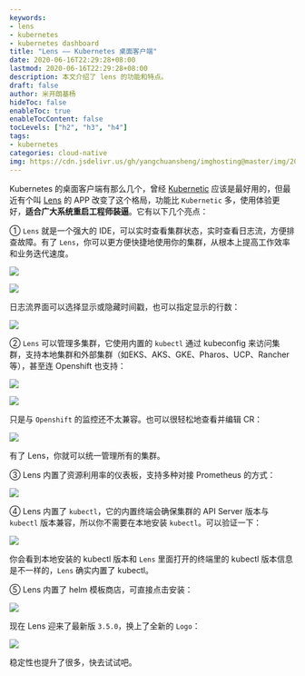 ```yaml
---
keywords:
- lens
- kubernetes
- kubernetes dashboard
title: "Lens —— Kubernetes 桌面客户端"
date: 2020-06-16T22:29:28+08:00
lastmod: 2020-06-16T22:29:28+08:00
description: 本文介绍了 lens 的功能和特点。
draft: false
author: 米开朗基杨 
hideToc: false
enableToc: true
enableTocContent: false
tocLevels: ["h2", "h3", "h4"]
tags:
- kubernetes
categories: cloud-native
img: https://cdn.jsdelivr.us/gh/yangchuansheng/imghosting@master/img/20200617151854.png
---
```


Kubernetes 的桌面客户端有那么几个，曾经 [Kubernetic](https://kubernetic.com/) 应该是最好用的，但最近有个叫 [Lens](https://github.com/lensapp/lens) 的 APP 改变了这个格局，功能比 `Kubernetic` 多，使用体验更好，**适合广大系统重启工程师装逼**。它有以下几个亮点：

① `Lens` 就是一个强大的 IDE，可以实时查看集群状态，实时查看日志流，方便排查故障。有了 `Lens`，你可以更方便快捷地使用你的集群，从根本上提高工作效率和业务迭代速度。

![](https://cdn.jsdelivr.us/gh/yangchuansheng/imghosting@master/img/20200616233929.png)

![](https://cdn.jsdelivr.us/gh/yangchuansheng/imghosting@master/img/20200616234001.png)

日志流界面可以选择显示或隐藏时间戳，也可以指定显示的行数：

![](https://cdn.jsdelivr.us/gh/yangchuansheng/imghosting@master/img/20200616234511.png)

② `Lens` 可以管理多集群，它使用内置的 `kubectl` 通过 kubeconfig 来访问集群，支持本地集群和外部集群（如EKS、AKS、GKE、Pharos、UCP、Rancher 等），甚至连 Openshift 也支持：

![](https://cdn.jsdelivr.us/gh/yangchuansheng/imghosting@master/img/20200616232741.png)

![](https://cdn.jsdelivr.us/gh/yangchuansheng/imghosting@master/img/20200616232934.png)

只是与 `Openshift` 的监控还不太兼容。也可以很轻松地查看并编辑 CR：

![](https://cdn.jsdelivr.us/gh/yangchuansheng/imghosting@master/img/20200616233755.png)

有了 Lens，你就可以统一管理所有的集群。

③ Lens 内置了资源利用率的仪表板，支持多种对接 Prometheus 的方式：

![](https://cdn.jsdelivr.us/gh/yangchuansheng/imghosting@master/img/20200616235516.png)

④ Lens 内置了 `kubectl`，它的内置终端会确保集群的 API Server 版本与 `kubectl` 版本兼容，所以你不需要在本地安装 `kubectl`。可以验证一下：

![](https://cdn.jsdelivr.us/gh/yangchuansheng/imghosting@master/img/20200617000257.png)

你会看到本地安装的 kubectl 版本和 `Lens` 里面打开的终端里的 kubectl 版本信息是不一样的，`Lens` 确实内置了 kubectl。

⑤ Lens 内置了 helm 模板商店，可直接点击安装：

![](https://cdn.jsdelivr.us/gh/yangchuansheng/imghosting@master/img/20200617000954.png)

现在 Lens 迎来了最新版 `3.5.0`，换上了全新的 `Logo`：

![](https://cdn.jsdelivr.us/gh/yangchuansheng/imghosting@master/img/20200617001224.png)

稳定性也提升了很多，快去试试吧。

